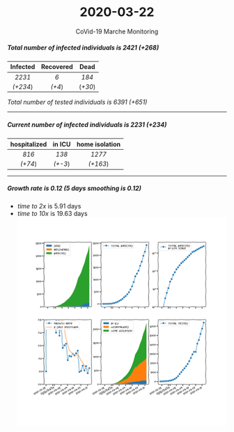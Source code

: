 <div align='center'>

# 2020-03-22
CoVid-19 Marche Monitoring
</div>

##### Total number of infected individuals is 2421 (+268)
Infected | Recovered | Dead
:---: | :---: | :---:
*2231* | *6* | *184*
*(+234*) | *(+4*) | (*+30*)

*Total number of tested individuals is 6391 (+651)*
***
##### Current number of infected individuals is 2231 (+234)
hospitalized | in ICU | home isolation
:---: | :---: | :---:
*816* |*138* |*1277*
*(+74*) |*(+-3*) |*(+163*)
***
##### Growth rate is 0.12 (5 days smoothing is 0.12)
- *time to 2x* is 5.91 days
- *time to 10x* is 19.63 days
![stats][stats]

[stats]: stats_Marche.png
